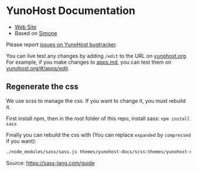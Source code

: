 # YunoHost Documentation

* [Web Site](https://yunohost.org)
* Based on [Simone](https://github.com/YunoHost/Simone)

Please report [issues on YunoHost bugtracker](https://github.com/YunoHost/issues/issues).

You can live test any changes by adding `/edit` to the URL on
[yunohost.org](https://yunohost.org). For example, if you make changes to
[apps.md](./apps.md), you can test them on [yunohost.org/#/apps/edit](https://yunohost.org/#/apps/edit).

## Regenerate the css

We use scss to manage the css. If you want to change it, you must rebuild it.

First install npm, then in the root folder of this repo, install sass: `npm install sass`

Finally you can rebuild the css with (You can replace `expanded` by `compressed` if you want):

```bash
./node_modules/sass/sass.js themes/yunohost-docs/scss:themes/yunohost-docs/css --style expanded
```

Source:
https://sass-lang.com/guide

